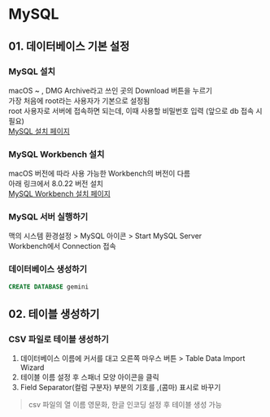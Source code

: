 # MySQL

## 01. 데이터베이스 기본 설정
### MySQL 설치
macOS ~ , DMG Archive라고 쓰인 곳의 Download 버튼을 누르기  
가장 처음에 root라는 사용자가 기본으로 설정됨  
root 사용자로 서버에 접속하면 되는데, 이때 사용할 비밀번호 입력 (앞으로 db 접속 시 필요)  
[MySQL 설치 페이지](https://dev.mysql.com/downloads/mysql/)

### MySQL Workbench 설치
macOS 버전에 따라 사용 가능한 Workbench의 버전이 다름  
아래 링크에서 8.0.22 버전 설치  
[MySQL Workbench 설치 페이지](https://downloads.mysql.com/archives/workbench/)

### MySQL 서버 실행하기
맥의 시스템 환경설정 > MySQL 아이콘 > Start MySQL Server  
Workbench에서 Connection 접속

### 데이터베이스 생성하기
```sql
CREATE DATABASE gemini
```

## 02. 테이블 생성하기
### CSV 파일로 테이블 생성하기
1. 데이터베이스 이름에 커서를 대고 오른쪽 마우스 버튼 > Table Data Import Wizard
2. 테이블 이름 설정 후 스패너 모양 아이콘을 클릭
3. Field Separator(컬럼 구분자) 부분의 기호를 ,(콤마) 표시로 바꾸기

> csv 파일의 열 이름 영문화, 한글 인코딩 설정 후 테이블 생성 가능